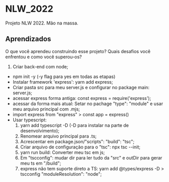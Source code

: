 # NLW_2022
Projeto NLW 2022. Mão na massa.


## Aprendizados

O que você aprendeu construindo esse projeto? Quais desafios você enfrentou e como você superou-os?

1. Criar back-end com node;
* npm init -y (-y flag para yes em todas as etapas)
* Instalar framework 'express': yarn add express;
* Criar pasta src para meu server.js e configurar no package main: server.js;
* acessar express forma antiga: const express = require('express');
* acessar da forma mais atual: Setar no pachage "type": "module" e usar meu arquivo principal com .mjs;
* import express from "express" > const app = express()
* Usar typescript:
    1. yarn add typescript -D (-D para instalar na parte de desenvolvimento);
    2. Renomear arquivo principal para .ts;
    3. Acrescentar em package.json/"scripts": "build": "tsc";
    4. Criar arquivo de configuração para o "tsc": npx tsc --init;
    5. yarn run build: Converter meu tsc em js;
    6. Em "tscconfig": mudar dir para ler tudo da "src" e outDir para gerar meu ts em "/build";
    7. express não tem suporte direto a TS: yarn add @types/express -D > tscconfig "moduleResolution": "node";
    
